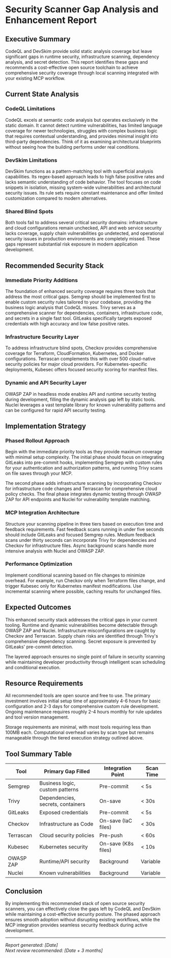 # Security Scanner Gap Analysis and Enhancement Report

## Executive Summary

CodeQL and DevSkim provide solid static analysis coverage but leave significant gaps in runtime security, infrastructure
scanning, dependency analysis, and secret detection. This report identifies these gaps and recommends a cost-effective
open source toolchain to achieve comprehensive security coverage through local scanning integrated with your existing
MCP workflow.

## Current State Analysis

### CodeQL Limitations

CodeQL excels at semantic code analysis but operates exclusively in the static domain. It cannot detect runtime
vulnerabilities, has limited language coverage for newer technologies, struggles with complex business logic that
requires contextual understanding, and provides minimal insight into third-party dependencies. Think of it as examining
architectural blueprints without seeing how the building performs under real conditions.

### DevSkim Limitations

DevSkim functions as a pattern-matching tool with superficial analysis capabilities. Its regex-based approach leads to
high false positive rates and lacks semantic understanding of code behavior. The tool focuses on code snippets in
isolation, missing system-wide vulnerabilities and architectural security issues. Its rule sets require constant
maintenance and offer limited customization compared to modern alternatives.

### Shared Blind Spots

Both tools fail to address several critical security domains: infrastructure and cloud configurations remain unchecked,
API and web service security lacks coverage, supply chain vulnerabilities go undetected, and operational security issues
in production environments are completely missed. These gaps represent substantial risk exposure in modern application
development.

## Recommended Security Stack

### Immediate Priority Additions

The foundation of enhanced security coverage requires three tools that address the most critical gaps. Semgrep should be
implemented first to enable custom security rules tailored to your codebase, providing the business logic analysis that
CodeQL misses. Trivy serves as a comprehensive scanner for dependencies, containers, infrastructure code, and secrets in
a single fast tool. GitLeaks specifically targets exposed credentials with high accuracy and low false positive rates.

### Infrastructure Security Layer

To address infrastructure blind spots, Checkov provides comprehensive coverage for Terraform, CloudFormation,
Kubernetes, and Docker configurations. Terrascan complements this with over 500 cloud-native security policies for major
cloud providers. For Kubernetes-specific deployments, Kubesec offers focused security scoring for manifest files.

### Dynamic and API Security Layer

OWASP ZAP in headless mode enables API and runtime security testing during development, filling the dynamic analysis gap
left by static tools. Nuclei leverages a vast template library for known vulnerability patterns and can be configured
for rapid API security testing.

## Implementation Strategy

### Phased Rollout Approach

Begin with the immediate priority tools as they provide maximum coverage with minimal setup complexity. The initial
phase should focus on integrating GitLeaks into pre-commit hooks, implementing Semgrep with custom rules for your
authentication and authorization patterns, and running Trivy scans on file saves through your MCP.

The second phase adds infrastructure scanning by incorporating Checkov for infrastructure code changes and Terrascan for
comprehensive cloud policy checks. The final phase integrates dynamic testing through OWASP ZAP for API endpoints and
Nuclei for vulnerability template matching.

### MCP Integration Architecture

Structure your scanning pipeline in three tiers based on execution time and feedback requirements. Fast feedback scans
running in under five seconds should include GitLeaks and focused Semgrep rules. Medium feedback scans under thirty
seconds can incorporate Trivy for dependencies and Checkov for infrastructure files. Async background scans handle more
intensive analysis with Nuclei and OWASP ZAP.

### Performance Optimization

Implement conditional scanning based on file changes to minimize overhead. For example, run Checkov only when Terraform
files change, and trigger Kubesec only for Kubernetes manifest modifications. Use incremental scanning where possible,
caching results for unchanged files.

## Expected Outcomes

This enhanced security stack addresses the critical gaps in your current tooling. Runtime and dynamic vulnerabilities
become detectable through OWASP ZAP and Nuclei. Infrastructure misconfigurations are caught by Checkov and Terrascan.
Supply chain risks are identified through Trivy's comprehensive dependency scanning. Secret exposure is prevented by
GitLeaks' pre-commit detection.

The layered approach ensures no single point of failure in security scanning while maintaining developer productivity
through intelligent scan scheduling and conditional execution.

## Resource Requirements

All recommended tools are open source and free to use. The primary investment involves initial setup time of
approximately 4-6 hours for basic configuration and 2-3 days for comprehensive custom rule development. Ongoing
maintenance requires roughly 2-4 hours monthly for rule updates and tool version management.

Storage requirements are minimal, with most tools requiring less than 100MB each. Computational overhead varies by scan
type but remains manageable through the tiered execution strategy outlined above.

## Tool Summary Table

| Tool      | Primary Gap Filled                | Integration Point   | Scan Time |
| --------- | --------------------------------- | ------------------- | --------- |
| Semgrep   | Business logic, custom patterns   | Pre-commit          | < 5s      |
| Trivy     | Dependencies, secrets, containers | On-save             | < 30s     |
| GitLeaks  | Exposed credentials               | Pre-commit          | < 5s      |
| Checkov   | Infrastructure as Code            | On-save (IaC files) | < 30s     |
| Terrascan | Cloud security policies           | Pre-push            | < 60s     |
| Kubesec   | Kubernetes security               | On-save (K8s files) | < 10s     |
| OWASP ZAP | Runtime/API security              | Background          | Variable  |
| Nuclei    | Known vulnerabilities             | Background          | Variable  |

## Conclusion

By implementing this recommended stack of open source security scanners, you can effectively close the gaps left by
CodeQL and DevSkim while maintaining a cost-effective security posture. The phased approach ensures smooth adoption
without disrupting existing workflows, while the MCP integration provides seamless security feedback during active
development.

---

_Report generated: [Date]_\
_Next review recommended: [Date + 3 months]_
